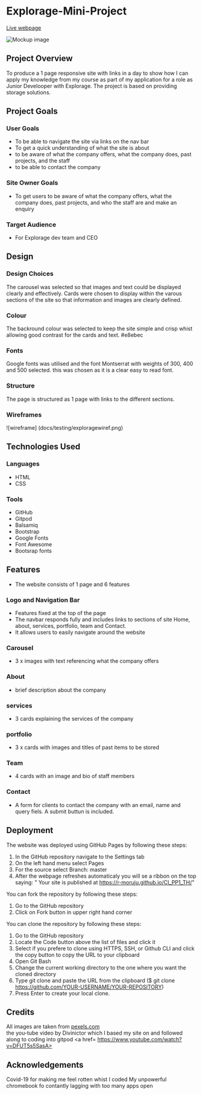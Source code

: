 # Explorage-Mini-Project

[Live webpage]()

![Mockup image]()

## Project Overview

To produce a 1 page responsive site with links in a day to show how I can apply my knowledge from my course as part of my application for a role as Junior Develooper with Explorage. The project is based on providing storage solutions.

## Project Goals 

### User Goals

- To be able to navigate the site via links on the nav bar
- To get a quick understanding of what the site is about
- to be aware of what the company offers, what the company does, past projects, and the staff
- to be able to contact the company

### Site Owner Goals

- To get users to be aware of what the company offers, what the company does, past projects, and who the staff are and make an enquiry

### Target Audience

- For Explorage dev team and CEO

## Design

### Design Choices
The carousel was selected so that images and text could be displayed clearly and effectively. Cards were chosen to display within the varous sections of the site so that information and images are clearly defined.

### Colour

The backround colour was selected to keep the site simple and crisp whist allowing good contrast for the cards and text. #e8ebec

### Fonts

Google fonts was utilised and the font Montserrat with weights of 300, 400 and 500 selected. this was chosen as it is a clear easy to read font.

### Structure

The page is structured as 1 page with links to the different sections.

### Wireframes

![wireframe] (docs/testing/exploragewiref.png)

## Technologies Used

### Languages
- HTML
- CSS

### Tools

- GitHub
- Gitpod
- Balsamiq
- Bootstrap
- Google Fonts
- Font Awesome
- Bootsrap fonts

## Features
- The website consists of 1 page and 6 features

### Logo and Navigation Bar
- Features fixed at the top of the page
- The navbar responds fully and includes links to sections of site  Home, about, services, portfolio, team and Contact.
- It allows users to easily navigate around the website

### Carousel

- 3 x images with text referencing what the company offers

### About

- brief description about the company

### services

- 3 cards explaining the services of the company

### portfolio

- 3 x cards with images and titles of past items to be stored

### Team

- 4 cards with an image and bio of staff members

### Contact

- A form for clients to contact the company with an email, name and query fiels. A submit buttun is included.

## Deployment
The website was deployed using GitHub Pages by following these steps:
1. In the GitHub repository navigate to the Settings tab
2. On the left hand menu select Pages
3. For the source select Branch: master
4. After the webpage refreshes automaticaly you will se a ribbon on the top saying: " Your site is published at https://r-moruju.github.io/CI_PP1_TH/"

You can fork the repository by following these steps:
1. Go to the GitHub repository
2. Click on Fork button in upper right hand corner

You can clone the repository by following these steps:
1. Go to the GitHub repository 
2. Locate the Code button above the list of files and click it 
3. Select if you prefere to clone using HTTPS, SSH, or Github CLI and click the copy button to copy the URL to your clipboard
4. Open Git Bash
5. Change the current working directory to the one where you want the cloned directory
6. Type git clone and paste the URL from the clipboard ($ git clone https://github.com/YOUR-USERNAME/YOUR-REPOSITORY)
7. Press Enter to create your local clone.

## Credits

All images are taken from <a href= "https://unsplash.com/">pexels.com</a>  
the you-tube video by Divinictor which I based my site on and followed along to coding into gitpod <a href= https://www.youtube.com/watch?v=DFUT5s5SasA></a>

## Acknowledgements

Covid-19 for making me feel rotten whist I coded
My unpowerful chromebook fo contantly lagging with too many apps open
